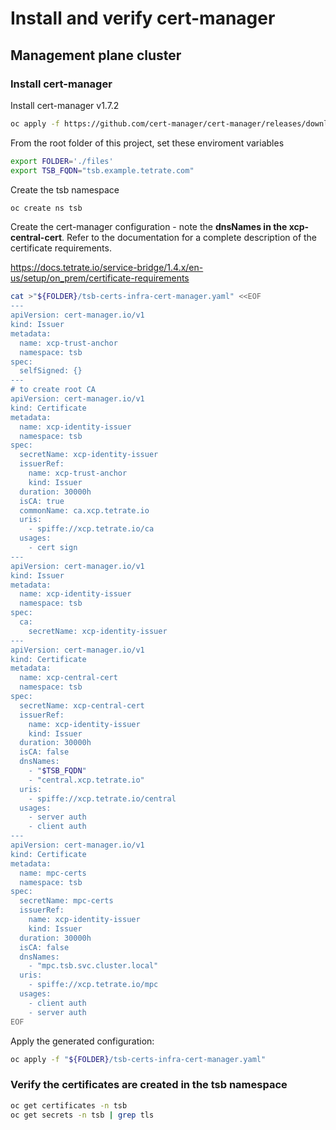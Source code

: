 # Install and verify cert-manager

## Management plane cluster

### Install cert-manager

Install cert-manager v1.7.2
```bash
oc apply -f https://github.com/cert-manager/cert-manager/releases/download/v1.7.2/cert-manager.yaml

```


From the root folder of this project, set these enviroment variables
```bash
export FOLDER='./files'
export TSB_FQDN="tsb.example.tetrate.com"

```

Create the tsb namespace
```bash
oc create ns tsb

```

Create the cert-manager configuration - note the **dnsNames in the xcp-central-cert**.  Refer to the documentation for a complete description of the certificate requirements.

https://docs.tetrate.io/service-bridge/1.4.x/en-us/setup/on_prem/certificate-requirements

```bash
cat >"${FOLDER}/tsb-certs-infra-cert-manager.yaml" <<EOF
---
apiVersion: cert-manager.io/v1
kind: Issuer
metadata:
  name: xcp-trust-anchor
  namespace: tsb
spec:
  selfSigned: {}
---
# to create root CA
apiVersion: cert-manager.io/v1
kind: Certificate
metadata:
  name: xcp-identity-issuer
  namespace: tsb
spec:
  secretName: xcp-identity-issuer
  issuerRef:
    name: xcp-trust-anchor
    kind: Issuer
  duration: 30000h
  isCA: true
  commonName: ca.xcp.tetrate.io
  uris:
    - spiffe://xcp.tetrate.io/ca
  usages:
    - cert sign
---
apiVersion: cert-manager.io/v1
kind: Issuer
metadata:
  name: xcp-identity-issuer
  namespace: tsb
spec:
  ca:
    secretName: xcp-identity-issuer
---
apiVersion: cert-manager.io/v1
kind: Certificate
metadata:
  name: xcp-central-cert
  namespace: tsb
spec:
  secretName: xcp-central-cert
  issuerRef:
    name: xcp-identity-issuer
    kind: Issuer
  duration: 30000h
  isCA: false
  dnsNames:
    - "$TSB_FQDN"   
    - "central.xcp.tetrate.io"
  uris:
    - spiffe://xcp.tetrate.io/central
  usages:
    - server auth
    - client auth
---
apiVersion: cert-manager.io/v1
kind: Certificate
metadata:
  name: mpc-certs
  namespace: tsb
spec:
  secretName: mpc-certs
  issuerRef:
    name: xcp-identity-issuer
    kind: Issuer
  duration: 30000h
  isCA: false
  dnsNames:
    - "mpc.tsb.svc.cluster.local"
  uris:
    - spiffe://xcp.tetrate.io/mpc
  usages:
    - client auth
    - server auth
EOF
```

Apply the generated configuration:
```bash
oc apply -f "${FOLDER}/tsb-certs-infra-cert-manager.yaml"

```

### Verify the certificates are created in the tsb namespace

```bash
oc get certificates -n tsb
oc get secrets -n tsb | grep tls

```
